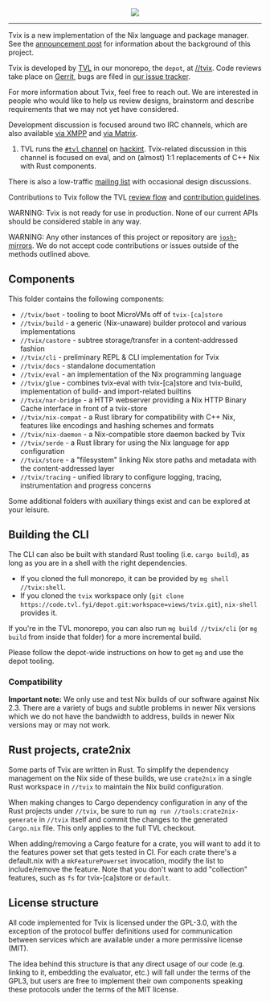 <div align="center">
  <img src="https://tvix.dev/logo.webp">
</div>

-----------------

Tvix is a new implementation of the Nix language and package manager. See the
[announcement post][post-1] for information about the background of this
project.

Tvix is developed by [TVL][tvl] in our monorepo, the `depot`, at
[//tvix][tvix-src]. Code reviews take place on [Gerrit][tvix-gerrit], bugs are
filed in [our issue tracker][b].

For more information about Tvix, feel free to reach out. We are interested in
people who would like to help us review designs, brainstorm and describe
requirements that we may not yet have considered.

Development discussion is focused around two IRC channels, which are also
available [via XMPP][hackint-xmpp] and [via Matrix][hackint-matrix].

1. TVL runs the [`#tvl` channel][tvl-getting-in-touch] on [hackint][].
   Tvix-related discussion in this channel is focused on eval, and on (almost)
   1:1 replacements of C++ Nix with Rust components.

There is also a low-traffic [mailing list][] with occasional design discussions.

Contributions to Tvix follow the TVL [review flow][review-docs] and
[contribution guidelines][contributing].

[post-1]: https://tvl.fyi/blog/rewriting-nix
[tvl]: https://tvl.fyi
[tvix-src]: https://code.tvl.fyi/tree/tvix/
[tvix-gerrit]: https://cl.tvl.fyi/q/path:%255Etvix.*
[b]: https://b.tvl.fyi
[tvl-getting-in-touch]: https://tvl.fyi/#getting-in-touch
[mailing list]: https://inbox.tvl.su
[review-docs]: https://code.tvl.fyi/about/docs/REVIEWS.md
[contributing]: https://code.tvl.fyi/about/docs/CONTRIBUTING.md
[hackint]: https://hackint.org/
[hackint-xmpp]: https://hackint.org/transport/xmpp
[hackint-matrix]: https://hackint.org/transport/matrix

WARNING: Tvix is not ready for use in production. None of our current APIs
should be considered stable in any way.

WARNING: Any other instances of this project or repository are
[`josh`-mirrors][josh]. We do not accept code contributions or issues outside of
the methods outlined above.

[josh]: https://github.com/josh-project/josh

## Components

This folder contains the following components:

* `//tvix/boot` - tooling to boot MicroVMs off of `tvix-[ca]store`
* `//tvix/build` - a generic (Nix-unaware) builder protocol and various implementations
* `//tvix/castore` - subtree storage/transfer in a content-addressed fashion
* `//tvix/cli` - preliminary REPL & CLI implementation for Tvix
* `//tvix/docs` - standalone documentation
* `//tvix/eval` - an implementation of the Nix programming language
* `//tvix/glue` - combines tvix-eval with tvix-[ca]store and tvix-build, implementation of build- and import-related builtins
* `//tvix/nar-bridge` - a HTTP webserver providing a Nix HTTP Binary Cache interface in front of a tvix-store
* `//tvix/nix-compat` - a Rust library for compatibility with C++ Nix, features like encodings and hashing schemes and formats
* `//tvix/nix-daemon` - a Nix-compatible store daemon backed by Tvix
* `//tvix/serde` - a Rust library for using the Nix language for app configuration
* `//tvix/store` - a "filesystem" linking Nix store paths and metadata with the content-addressed layer
* `//tvix/tracing` - unified library to configure logging, tracing, instrumentation and progress concerns

Some additional folders with auxiliary things exist and can be explored at your
leisure.

## Building the CLI

The CLI can also be built with standard Rust tooling (i.e. `cargo build`),
as long as you are in a shell with the right dependencies.

 - If you cloned the full monorepo, it can be provided by
   `mg shell //tvix:shell`.
 - If you cloned the `tvix` workspace only
   (`git clone https://code.tvl.fyi/depot.git:workspace=views/tvix.git`),
   `nix-shell` provides it.

If you're in the TVL monorepo, you can also run `mg build //tvix/cli`
(or `mg build` from inside that folder) for a more incremental build.

Please follow the depot-wide instructions on how to get `mg` and use the depot
tooling.

### Compatibility
**Important note:** We only use and test Nix builds of our software
against Nix 2.3. There are a variety of bugs and subtle problems in
newer Nix versions which we do not have the bandwidth to address,
builds in newer Nix versions may or may not work.

## Rust projects, crate2nix

Some parts of Tvix are written in Rust. To simplify the dependency
management on the Nix side of these builds, we use `crate2nix` in a
single Rust workspace in `//tvix` to maintain the Nix build
configuration.

When making changes to Cargo dependency configuration in any of the
Rust projects under `//tvix`, be sure to run
`mg run //tools:crate2nix-generate` in `//tvix` itself and commit the changes
to the generated `Cargo.nix` file. This only applies to the full TVL checkout.

When adding/removing a Cargo feature for a crate, you will want to add it to the
features power set that gets tested in CI. For each crate there's a default.nix with a
`mkFeaturePowerset` invocation, modify the list to include/remove the feature.
Note that you don't want to add "collection" features, such as `fs` for tvix-[ca]store or `default`.

## License structure

All code implemented for Tvix is licensed under the GPL-3.0, with the
exception of the protocol buffer definitions used for communication
between services which are available under a more permissive license
(MIT).

The idea behind this structure is that any direct usage of our code
(e.g. linking to it, embedding the evaluator, etc.) will fall under
the terms of the GPL3, but users are free to implement their own
components speaking these protocols under the terms of the MIT
license.
